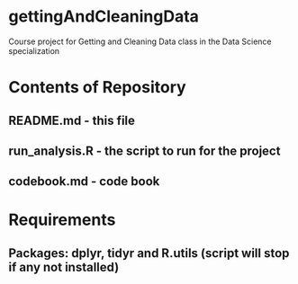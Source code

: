 # gettingAndCleaningData
Course project for Getting and Cleaning Data class in the Data Science specialization

# Contents of Repository
## README.md - this file
## run_analysis.R - the script to run for the project
## codebook.md - code book

# Requirements
## Packages: dplyr, tidyr and R.utils (script will stop if any not installed)